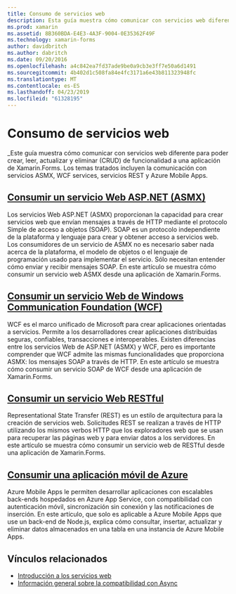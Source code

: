 ```yaml
---
title: Consumo de servicios web
description: Esta guía muestra cómo comunicar con servicios web diferente para poder crear, leer, actualizar y eliminar (CRUD) de funcionalidad a una aplicación de Xamarin.Forms. Los temas tratados incluyen la comunicación con servicios ASMX, WCF services, servicios REST y Azure Mobile Apps.
ms.prod: xamarin
ms.assetid: 8B360BDA-E4E3-4A3F-9004-0E35362F49F
ms.technology: xamarin-forms
author: davidbritch
ms.author: dabritch
ms.date: 09/20/2016
ms.openlocfilehash: a4c842ea7fd37ade9be0a9cb3e3ff7e50a6d1491
ms.sourcegitcommit: 4b402d1c508fa84e4fc3171a6e43b811323948fc
ms.translationtype: MT
ms.contentlocale: es-ES
ms.lasthandoff: 04/23/2019
ms.locfileid: "61328195"
---
```

# <a name="consuming-web-services"></a>Consumo de servicios web

_Este guía muestra cómo comunicar con servicios web diferente para poder crear, leer, actualizar y eliminar (CRUD) de funcionalidad a una aplicación de Xamarin.Forms. Los temas tratados incluyen la comunicación con servicios ASMX, WCF services, servicios REST y Azure Mobile Apps.

## <a name="consuming-an-aspnet-web-service-asmxxamarin-formsdata-cloudconsumingasmxmd"></a>[Consumir un servicio Web ASP.NET (ASMX)](~/xamarin-forms/data-cloud/consuming/asmx.md)

Los servicios Web ASP.NET (ASMX) proporcionan la capacidad para crear servicios web que envían mensajes a través de HTTP mediante el protocolo Simple de acceso a objetos (SOAP). SOAP es un protocolo independiente de la plataforma y lenguaje para crear y obtener acceso a servicios web. Los consumidores de un servicio de ASMX no es necesario saber nada acerca de la plataforma, el modelo de objetos o el lenguaje de programación usado para implementar el servicio. Sólo necesitan entender cómo enviar y recibir mensajes SOAP. En este artículo se muestra cómo consumir un servicio web ASMX desde una aplicación de Xamarin.Forms.

## <a name="consuming-a-windows-communication-foundation-wcf-web-servicexamarin-formsdata-cloudconsumingwcfmd"></a>[Consumir un servicio Web de Windows Communication Foundation (WCF)](~/xamarin-forms/data-cloud/consuming/wcf.md)

WCF es el marco unificado de Microsoft para crear aplicaciones orientadas a servicios. Permite a los desarrolladores crear aplicaciones distribuidas seguras, confiables, transacciones e interoperables. Existen diferencias entre los servicios Web de ASP.NET (ASMX) y WCF, pero es importante comprender que WCF admite las mismas funcionalidades que proporciona ASMX: los mensajes SOAP a través de HTTP. En este artículo se muestra cómo consumir un servicio SOAP de WCF desde una aplicación de Xamarin.Forms.

## <a name="consuming-a-restful-web-servicexamarin-formsdata-cloudconsumingrestmd"></a>[Consumir un servicio Web RESTful](~/xamarin-forms/data-cloud/consuming/rest.md)

Representational State Transfer (REST) es un estilo de arquitectura para la creación de servicios web. Solicitudes REST se realizan a través de HTTP utilizando los mismos verbos HTTP que los exploradores web que se usan para recuperar las páginas web y para enviar datos a los servidores. En este artículo se muestra cómo consumir un servicio web de RESTful desde una aplicación de Xamarin.Forms.

## <a name="consuming-an-azure-mobile-appxamarin-formsdata-cloudconsumingazuremd"></a>[Consumir una aplicación móvil de Azure](~/xamarin-forms/data-cloud/consuming/azure.md)

Azure Mobile Apps le permiten desarrollar aplicaciones con escalables back-ends hospedados en Azure App Service, con compatibilidad con autenticación móvil, sincronización sin conexión y las notificaciones de inserción. En este artículo, que solo es aplicable a Azure Mobile Apps que use un back-end de Node.js, explica cómo consultar, insertar, actualizar y eliminar datos almacenados en una tabla en una instancia de Azure Mobile Apps.

## <a name="related-links"></a>Vínculos relacionados

- [Introducción a los servicios web](~/cross-platform/data-cloud/web-services/index.md)
- [Información general sobre la compatibilidad con Async](~/cross-platform/platform/async.md)
